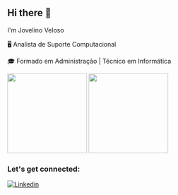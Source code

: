 ## Hi there 👋

I'm Jovelino Veloso

🖥️ Analista de Suporte Computacional

🎓 Formado em Administração | Técnico em Informática


<div>
   <img height="180em" src="https://github-readme-stats.vercel.app/api?username=jovelinoveloso&show_icons=true&theme=tokyonight"/>
   <img height="180em" src="https://github-readme-stats.vercel.app/api/top-langs/?username=jovelinoveloso&layout=compact&theme=tokyonight"/>
</div>  


### Let's get connected:

[![Linkedin](https://img.shields.io/badge/LinkedIn-0077B5?style=for-the-badge&logo=linkedin&logoColor=white)](https://www.linkedin.com/in/jovelinordveloso/)

<!--
### Technologies and Tools I use:

<div>
    <img align="center" alt="jovelino-html" height="30" width="40" src="https://cdn.jsdelivr.net/gh/devicons/devicon/icons/html5/html5-original.svg"/>
  
</div>

<!--
Usei o site para inserir a figuras: https://emojipedia.org/
Usei o site para inserir Status: https://github.com/anuraghazra/github-readme-stats#themes 
Usei o site para inserir redes sociais e contato: https://dev.to/envoy_/150-badges-for-github-pnk
-->
